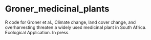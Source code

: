 # Groner_medicinal_plants
R code for Groner et al., Climate change, land cover change, and overharvesting threaten a widely used medicinal plant in South Africa. Ecological Application. In press

